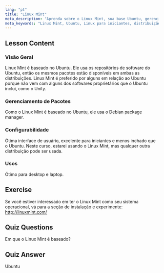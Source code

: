 ```yaml
---
lang: "pt"
title: "Linux Mint"
meta_description: "Aprenda sobre o Linux Mint, sua base Ubuntu, gerenciamento de pacotes e por que ele é ótimo para iniciantes. Descubra seus recursos e como começar hoje!"
meta_keywords: "Linux Mint, Ubuntu, Linux para iniciantes, distribuição Linux, tutorial Linux, gerenciador de pacotes Debian, guia Linux"
---
```


## Lesson Content

### Visão Geral

Linux Mint é baseado no Ubuntu. Ele usa os repositórios de software do Ubuntu, então os mesmos pacotes estão disponíveis em ambas as distribuições. Linux Mint é preferido por alguns em relação ao Ubuntu porque não vem com alguns dos softwares proprietários que o Ubuntu inclui, como o Unity.

### Gerenciamento de Pacotes

Como o Linux Mint é baseado no Ubuntu, ele usa o Debian package manager.

### Configurabilidade

Ótima interface de usuário, excelente para iniciantes e menos inchado que o Ubuntu. Neste curso, estarei usando o Linux Mint, mas qualquer outra distribuição pode ser usada.

### Usos

Ótimo para desktop e laptop.

## Exercise

Se você estiver interessado em ter o Linux Mint como seu sistema operacional, vá para a seção de instalação e experimente: <http://linuxmint.com/>

## Quiz Questions

Em que o Linux Mint é baseado?

## Quiz Answer

Ubuntu
